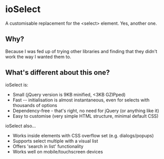 # ioSelect
A customisable replacement for the &lt;select&gt; element. Yes, another one.

## Why?

Because I was fed up of trying other libraries and finding that they didn't work the way I wanted them to.

## What's different about this one?

ioSelect is:

* Small (jQuery version is 9KB minified, <3KB GZIPped)
* Fast -- initialisation is almost instantaneous, even for selects with thousands of options
* Dependency-free - that's right, no need for jQuery (or anything like it)
* Easy to customise (very simple HTML structure, minimal default CSS)

ioSelect also...

* Works inside elements with CSS overflow set (e.g. dialogs/popups)
* Supports select multiple with a visual list
* Offers 'search in list' functionality
* Works well on mobile/touchscreen devices
